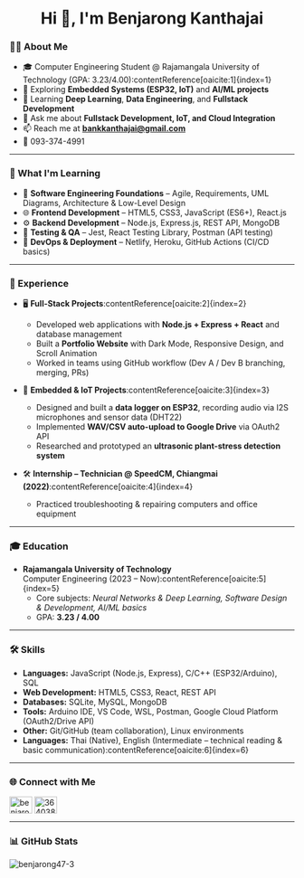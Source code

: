 <h1 align="center">Hi 👋, I'm Benjarong Kanthajai</h1>

### 👨‍💻 About Me
- 🎓 Computer Engineering Student @ Rajamangala University of Technology (GPA: 3.23/4.00):contentReference[oaicite:1]{index=1}
- 🔭 Exploring **Embedded Systems (ESP32, IoT)** and **AI/ML projects**
- 🌱 Learning **Deep Learning**, **Data Engineering**, and **Fullstack Development**
- 💬 Ask me about **Fullstack Development, IoT, and Cloud Integration**
- 📫 Reach me at **bankkanthajai@gmail.com**
- 📱 093-374-4991  

---

### 📖 What I'm Learning
- 📐 **Software Engineering Foundations** – Agile, Requirements, UML Diagrams, Architecture & Low-Level Design  
- 🌐 **Frontend Development** – HTML5, CSS3, JavaScript (ES6+), React.js  
- ⚙️ **Backend Development** – Node.js, Express.js, REST API, MongoDB  
- 🧪 **Testing & QA** – Jest, React Testing Library, Postman (API testing)  
- 🚀 **DevOps & Deployment** – Netlify, Heroku, GitHub Actions (CI/CD basics)  

---

### 💼 Experience
- 🖥️ **Full-Stack Projects**:contentReference[oaicite:2]{index=2}  
  - Developed web applications with **Node.js + Express + React** and database management  
  - Built a **Portfolio Website** with Dark Mode, Responsive Design, and Scroll Animation  
  - Worked in teams using GitHub workflow (Dev A / Dev B branching, merging, PRs)  

- 🔌 **Embedded & IoT Projects**:contentReference[oaicite:3]{index=3}  
  - Designed and built a **data logger on ESP32**, recording audio via I2S microphones and sensor data (DHT22)  
  - Implemented **WAV/CSV auto-upload to Google Drive** via OAuth2 API  
  - Researched and prototyped an **ultrasonic plant-stress detection system**  

- 🛠️ **Internship – Technician @ SpeedCM, Chiangmai (2022)**:contentReference[oaicite:4]{index=4}  
  - Practiced troubleshooting & repairing computers and office equipment  

---

### 🎓 Education
- **Rajamangala University of Technology**  
  Computer Engineering (2023 – Now):contentReference[oaicite:5]{index=5}  
  - Core subjects: *Neural Networks & Deep Learning, Software Design & Development, AI/ML basics*  
  - GPA: **3.23 / 4.00**  

---

### 🛠️ Skills
- **Languages:** JavaScript (Node.js, Express), C/C++ (ESP32/Arduino), SQL  
- **Web Development:** HTML5, CSS3, React, REST API  
- **Databases:** SQLite, MySQL, MongoDB  
- **Tools:** Arduino IDE, VS Code, WSL, Postman, Google Cloud Platform (OAuth2/Drive API)  
- **Other:** Git/GitHub (team collaboration), Linux environments  
- **Languages:** Thai (Native), English (Intermediate – technical reading & basic communication):contentReference[oaicite:6]{index=6}

---

### 🌐 Connect with Me
<p align="left">
<a href="https://fb.com/benjarong kanthajai" target="blank"><img align="center" src="https://raw.githubusercontent.com/rahuldkjain/github-profile-readme-generator/master/src/images/icons/Social/facebook.svg" alt="benjarong kanthajai" height="30" width="40" /></a>
<a href="https://discord.gg/364038873208193024" target="blank"><img align="center" src="https://raw.githubusercontent.com/rahuldkjain/github-profile-readme-generator/master/src/images/icons/Social/discord.svg" alt="364038873208193024" height="30" width="40" /></a>
</p>

---

### 📊 GitHub Stats
<p>
  <img align="left" src="https://github-readme-stats.vercel.app/api/top-langs?username=benjarong47-3&show_icons=true&locale=en&layout=compact" alt="benjarong47-3" />
</p>
